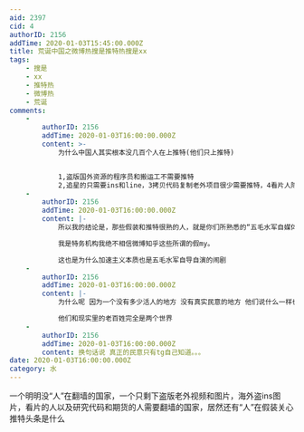 ```yaml
---
aid: 2397
cid: 4
authorID: 2156
addTime: 2020-01-03T15:45:00.000Z
title: 荒诞中国之微博热搜是推特热搜是xx
tags:
    - 搜是
    - xx
    - 推特热
    - 微博热
    - 荒诞
comments:
    -
        authorID: 2156
        addTime: 2020-01-03T16:00:00.000Z
        content: >-
            为什么中国人其实根本没几百个人在上推特(他们只上推特)


            1,盗版国外资源的程序员和搬运工不需要推特
            2,追星的只需要ins和line，3拷贝代码复制老外项目很少需要推特，4看片人除了gay以外没人用推特(除了跨国卖淫的)
    -
        authorID: 2156
        addTime: 2020-01-03T16:00:00.000Z
        content: |-
            所以我的结论是，那些假装和推特很熟的人，就是你们所熟悉的“五毛水军自媒体”他们构成了中国的假冒舆论场

            我是特务机构我绝不相信微博知乎这些所谓的假my。

            这也是为什么加速主义本质也是五毛水军自导自演的闹剧
    -
        authorID: 2156
        addTime: 2020-01-03T16:00:00.000Z
        content: |-
            为什么呢 因为一个没有多少活人的地方 没有真实民意的地方 他们说什么一样也没有人在乎

            他们和现实里的老百姓完全是两个世界
    -
        authorID: 2156
        addTime: 2020-01-03T16:00:00.000Z
        content: 换句话说 真正的民意只有tg自己知道。。。
date: 2020-01-03T16:00:00.000Z
category: 水
---
```


一个明明没“人”在翻墙的国家，一个只剩下盗版老外视频和图片，海外盗ins图片，看片的人以及研究代码和期货的人需要翻墙的国家，居然还有“人”在假装关心推特头条是什么
